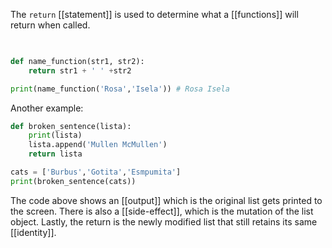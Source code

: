 The `return` [[statement]] is used to determine what a [[functions]] will return when called.

```python
  

def name_function(str1, str2):
	return str1 + ' ' +str2

print(name_function('Rosa','Isela')) # Rosa Isela
```

Another example:
```python
def broken_sentence(lista):
	print(lista)
	lista.append('Mullen McMullen')
	return lista

cats = ['Burbus','Gotita','Esmpumita']
print(broken_sentence(cats))
```
The code above shows an [[output]] which is the original list gets printed to the screen. There is also a [[side-effect]], which is the mutation of the list object. Lastly, the return is the newly modified list that still retains its same [[identity]].

